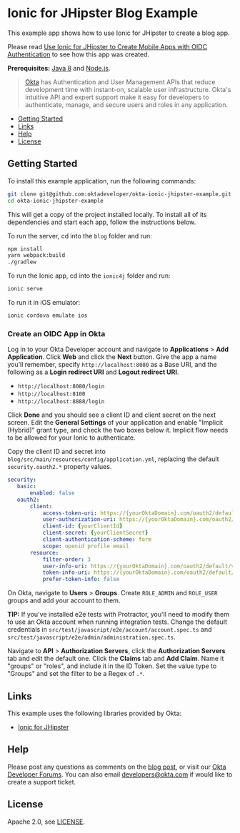 # Ionic for JHipster Blog Example
 
This example app shows how to use Ionic for JHipster to create a blog app. 

Please read [Use Ionic for JHipster to Create Mobile Apps with OIDC Authentication](https://developer.okta.com/blog/2018/01/30/jhipster-ionic-with-oidc-authentication) to see how this app was created.

**Prerequisites:** [Java 8](http://www.oracle.com/technetwork/java/javase/downloads/jdk8-downloads-2133151.html) and [Node.js](https://nodejs.org/).

> [Okta](https://developer.okta.com/) has Authentication and User Management APIs that reduce development time with instant-on, scalable user infrastructure. Okta's intuitive API and expert support make it easy for developers to authenticate, manage, and secure users and roles in any application.

* [Getting Started](#getting-started)
* [Links](#links)
* [Help](#help)
* [License](#license)

## Getting Started

To install this example application, run the following commands:

```bash
git clone git@github.com:oktadeveloper/okta-ionic-jhipster-example.git
cd okta-ionic-jhipster-example
```

This will get a copy of the project installed locally. To install all of its dependencies and start each app, follow the instructions below.

To run the server, cd into the `blog` folder and run:
 
```bash
npm install
yarn webpack:build
./gradlew
```

To run the Ionic app, cd into the `ionic4j` folder and run:
 
```bash
ionic serve
```

To run it in iOS emulator:

```bash
ionic cordova emulate ios
```

### Create an OIDC App in Okta

Log in to your Okta Developer account and navigate to **Applications** > **Add Application**. Click **Web** and click the **Next** button. Give the app a name you’ll remember, specify `http://localhost:8080` as a Base URI, and the following as a **Login redirect URI** and **Logout redirect URI**.

* `http://localhost:8080/login`
* `http://localhost:8100`
* `http://localhost:8888/login`

Click **Done** and you should see a client ID and client secret on the next screen. Edit the **General Settings** of your application and enable "Implicit (Hybrid)" grant type, and check the two boxes below it. Implicit flow needs to be allowed for your Ionic to authenticate.

Copy the client ID and secret into `blog/src/main/resources/config/application.yml`, replacing the default `security.oauth2.*` property values.

```yaml
security:
   basic:
       enabled: false
   oauth2:
       client:
           access-token-uri: https://{yourOktaDomain}.com/oauth2/default/v1/token
           user-authorization-uri: https://{yourOktaDomain}.com/oauth2/default/v1/authorize
           client-id: {yourClientId}
           client-secret: {yourClientSecret}
           client-authentication-scheme: form
           scope: openid profile email
       resource:
           filter-order: 3
           user-info-uri: https://{yourOktaDomain}.com/oauth2/default/v1/userinfo
           token-info-uri: https://{yourOktaDomain}.com/oauth2/default/v1/introspect
           prefer-token-info: false
```

On Okta, navigate to **Users** > **Groups**. Create `ROLE_ADMIN` and `ROLE_USER` groups and add your account to them.

**TIP:** If you've installed e2e tests with Protractor, you'll need to modify them to use an Okta account when running integration tests. Change the default credentials in `src/test/javascript/e2e/account/account.spec.ts` and `src/test/javascript/e2e/admin/administration.spec.ts`.

Navigate to **API** > **Authorization Servers**, click the **Authorization Servers** tab and edit the default one. Click the **Claims** tab and **Add Claim**. Name it "groups" or "roles", and include it in the ID Token. Set the value type to "Groups" and set the filter to be a Regex of `.*`.

## Links

This example uses the following libraries provided by Okta:

* [Ionic for JHipster](https://github.com/oktadeveloper/generator-jhipster-ionic)

## Help

Please post any questions as comments on the [blog post](), or visit our [Okta Developer Forums](https://devforum.okta.com/). You can also email developers@okta.com if would like to create a support ticket.

## License

Apache 2.0, see [LICENSE](LICENSE).
